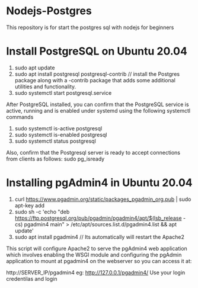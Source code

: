 # Nodejs-Postgres
This repository is for start the postgres sql with nodejs for beginners

# Install PostgreSQL on Ubuntu 20.04
1. sudo apt update
2. sudo apt install postgresql postgresql-contrib // install the Postgres package along with a -contrib package that adds some additional utilities and functionality.
3. sudo systemctl start postgresql.service

After PostgreSQL installed, you can confirm that the PostgreSQL service is active, running and is enabled under systemd using the following systemctl commands
1. sudo systemctl is-active postgresql
2. sudo systemctl is-enabled postgresql
3. sudo systemctl status postgresql

Also, confirm that the Postgresql server is ready to accept connections from clients as follows:
sudo pg_isready


# Installing pgAdmin4 in Ubuntu 20.04
1. curl https://www.pgadmin.org/static/packages_pgadmin_org.pub | sudo apt-key add
2. sudo sh -c 'echo "deb https://ftp.postgresql.org/pub/pgadmin/pgadmin4/apt/$(lsb_release -cs) pgadmin4 main" > /etc/apt/sources.list.d/pgadmin4.list && apt update'
3. sudo apt install pgadmin4 // Its automatically will restart the Apache2 

This script will configure Apache2 to serve the pgAdmin4 web application which involves enabling the WSGI module and configuring the pgAdmin application to mount at pgadmin4 on the webserver so you can access it at:

http://SERVER_IP/pgadmin4
eg: http://127.0.0.1/pgadmin4/
Use your login credentilas and login
